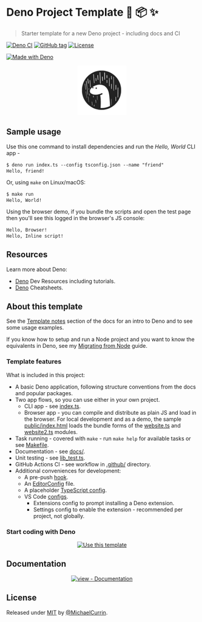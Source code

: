 # Deno Project Template 🦕 📦 ✨
> Starter template for a new Deno project - including docs and CI

[![Deno CI](https://github.com/MichaelCurrin/deno-project-template/workflows/Deno%20CI/badge.svg)](https://github.com/MichaelCurrin/deno-project-template/actions?query=workflow:"Deno+CI" "GitHub Actions CI")
[![GitHub tag](https://img.shields.io/github/tag/MichaelCurrin/deno-project-template?include_prereleases=&sort=semver)](https://github.com/MichaelCurrin/deno-project-template/releases/)
[![License](https://img.shields.io/badge/License-MIT-blue)](#license)

[![Made with Deno](https://img.shields.io/badge/Deno-1.x-blue?logo=deno&logoColor=white)](https://deno.land)


<div align="center">
    <a href="https://deno.land" title="Go to Deno homepage">
        <img src="https://raw.githubusercontent.com/github/explore/master/topics/deno/deno.png"
             alt="node icon"
             width="130" height="130" />
    </a>
</div>


## Sample usage

Use this one command to install dependencies and run the _Hello, World_ CLI app - 

```console
$ deno run index.ts --config tsconfig.json --name "friend"
Hello, friend!
```

Or, using `make` on Linux/macOS:

```console
$ make run
Hello, World!
```

Using the browser demo, if you bundle the scripts and open the test page then you'll see this logged in the browser's JS console:

```
Hello, Browser!
Hello, Inline script!
```

## Resources

Learn more about Deno:

- [Deno](https://michaelcurrin.github.io/dev-resources/resources/javascript/deno/) Dev Resources including tutorials.
- [Deno](https://michaelcurrin.github.io/dev-cheatsheets/cheatsheets/javascript/deno/) Cheatsheets.


## About this template

<!-- TODO: Delete this section on your copy of this template. -->

See the [Template notes](/docs/template-notes/) section of the docs for an intro to Deno and to see some usage examples.

If you know how to setup and run a Node project and you want to know the equivalents in Deno, see my [Migrating from Node](https://michaelcurrin.github.io/dev-cheatsheets/cheatsheets/javascript/deno/migrating-from-node.html) guide.

### Template features

What is included in this project:

- A basic Deno application, following structure conventions from the docs and popular packages.
- Two app flows, so you can use either in your own project.
    - CLI app - see [index.ts](/index.ts).
    - Browser app - you can compile and distribute as plain JS and load in the browser. For local development and as a demo, the sample [public/index.html](/public/index.html) loads the bundle forms of the [website.ts](/website.ts) and [website2.ts](/website2.ts) modules.
- Task running - covered with `make` - run `make help` for available tasks or see [Makefile](/Makefile).
- Documentation - see [docs/](/docs/).
- Unit testing - see [lib_test.ts](/lib_test.ts).
- GitHub Actions CI - see workflow in [.github/](/.github/) directory.
- Additional conveniences for development:
    - A pre-push [hook](/hooks/).
    - An [EditorConfig](/.editorconfig) file.
    - A placeholder [TypeScript config](/.tsconfig).
    - VS Code [configs](/.vscode).
        - Extensions config to prompt installing a Deno extension.
        - Settings config to enable the extension - recommended per project, not globally.

### Start coding with Deno

<div align="center">

[![Use this template](https://img.shields.io/badge/Generate-Use_this_template-2ea44f?style=for-the-badge)](https://github.com/MichaelCurrin/deno-project-template/generate)

</div>


## Documentation

<div align="center">

[![view - Documentation](https://img.shields.io/badge/view-Documentation-blue?style=for-the-badge)](/docs/)

</div>


## License

Released under [MIT](/LICENSE) by [@MichaelCurrin](https://github.com/MichaelCurrin).
